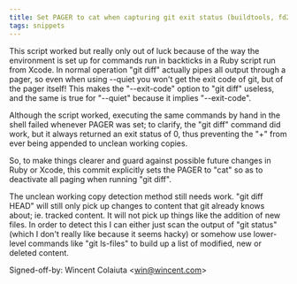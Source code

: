 ```yaml
---
title: Set PAGER to cat when capturing git exit status (buildtools, fd2e869)
tags: snippets
---
```


This script worked but really only out of luck because of the way the environment is set up for commands run in backticks in a Ruby script run from Xcode. In normal operation "git diff" actually pipes all output through a pager, so even when using --quiet you won't get the exit code of git, but of the pager itself! This makes the "--exit-code" option to "git diff" useless, and the same is true for "--quiet" because it implies "--exit-code".

Although the script worked, executing the same commands by hand in the shell failed whenever PAGER was set; to clarify, the "git diff" command did work, but it always returned an exit status of 0, thus preventing the "+" from ever being appended to unclean working copies.

So, to make things clearer and guard against possible future changes in Ruby or Xcode, this commit explicitly sets the PAGER to "cat" so as to deactivate all paging when running "git diff".

The unclean working copy detection method still needs work. "git diff HEAD" will still only pick up changes to content that git already knows about; ie. tracked content. It will not pick up things like the addition of new files. In order to detect this I can either just scan the output of "git status" (which I don't really like because it seems hacky) or somehow use lower-level commands like "git ls-files" to build up a list of modified, new or deleted content.

Signed-off-by: Wincent Colaiuta &lt;win@wincent.com&gt;
